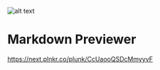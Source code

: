 <div style='backgroundColor:green'>

![alt text]( https://d33wubrfki0l68.cloudfront.net/399edfbd56860a94d3c5654ba51019817bf01495/d8901/img/freecodecamp.png "freecodecamp")

# Markdown Previewer

https://next.plnkr.co/plunk/CcUaooQSDcMmyyvF


</div>
